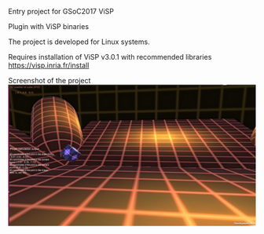 Entry project for GSoC2017 ViSP

Plugin with ViSP binaries

The project is developed for Linux systems.

Requires installation of ViSP v3.0.1 with recommended libraries
https://visp.inria.fr/install 

Screenshot of the project
![](https://github.com/Lrakulka/ViSP_getting_started_Unity_Plugin2/blob/master/info/screenshot.png)
